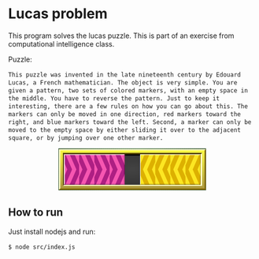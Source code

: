 # Lucas problem

This program solves the lucas puzzle. This is part of an exercise from computational intelligence class.

Puzzle: 

```
This puzzle was invented in the late nineteenth century by Edouard Lucas, a French mathematician. The object is very simple. You are given a pattern, two sets of colored markers, with an empty space in the middle. You have to reverse the pattern. Just to keep it interesting, there are a few rules on how you can go about this. The markers can only be moved in one direction, red markers toward the right, and blue markers toward the left. Second, a marker can only be moved to the empty space by either sliding it over to the adjacent square, or by jumping over one other marker.
```
<p align="center">
	<a href="">
		<img alt="puzzle" src="./puzzle.png" width="300px">
	</a>
</p>

## How to run

Just install nodejs and run:

```
$ node src/index.js
```

